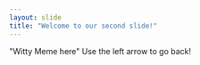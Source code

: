 ```yaml
---
layout: slide
title: "Welcome to our second slide!"
---
```

"Witty Meme here"
Use the left arrow to go back!
